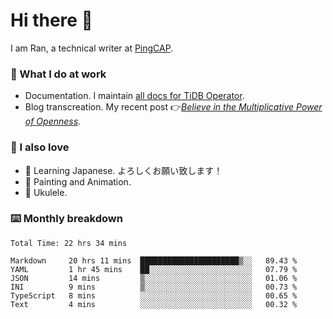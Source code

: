 # Hi there 👋

I am Ran, a technical writer at [PingCAP](https://pingcap.com/).

### 📝 What I do at work

- Documentation. I maintain [all docs for TiDB Operator](https://github.com/pingcap/docs-tidb-operator).
- Blog transcreation. My recent post 👉[*Believe in the Multiplicative Power of Openness*](https://pingcap.com/blog/believe-in-the-multiplicative-power-of-openness-open-source-community).

### 🤠 I also love

- 💬 Learning Japanese. よろしくお願い致します！
- 🎨 Painting and Animation.
- 🎵 Ukulele.

### ⌨️ Monthly breakdown

<!--START_SECTION:waka-->

```text
Total Time: 22 hrs 34 mins

Markdown     20 hrs 11 mins  ██████████████████████▒░░   89.43 %
YAML         1 hr 45 mins    ██░░░░░░░░░░░░░░░░░░░░░░░   07.79 %
JSON         14 mins         ▒░░░░░░░░░░░░░░░░░░░░░░░░   01.06 %
INI          9 mins          ▒░░░░░░░░░░░░░░░░░░░░░░░░   00.73 %
TypeScript   8 mins          ░░░░░░░░░░░░░░░░░░░░░░░░░   00.65 %
Text         4 mins          ░░░░░░░░░░░░░░░░░░░░░░░░░   00.32 %
```

<!--END_SECTION:waka-->
